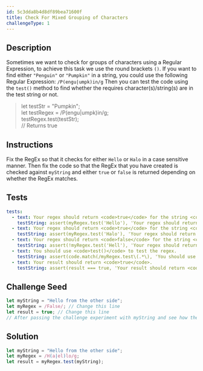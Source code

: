 ```yaml
---
id: 5c3dda8b4d8df89bea71600f
title: Check For Mixed Grouping of Characters
challengeType: 1
---
```


## Description
<section id='description'>
Sometimes we want to check for groups of characters using a Regular Expression, to achieve this task we use the round brackets <code>()</code>.
If you want to find either <code>"Penguin"</code> or <code>"Pumpkin"</code> in a string, you could use the following Regular Expression: <code>/P(engu|umpk)in/g</code>
Then you can test the code using the <code>test()</code> method to find whether the requires character(s)/string(s) are in the test string or not.
<blockquote>let testStr = "Pumpkin";<br>let testRegex = /P(engu|umpk)in/g;<br>testRegex.test(testStr);<br>// Returns true</blockquote>
</section>

## Instructions
<section id='instructions'>
Fix the RegEx so that it checks for either <code>Hello</code> or <code>Halo</code> in a case sensitive manner.
Then fix the code so that the RegEx that you have created is checked against <code>myString</code> and either <code>true</code> or <code>false</code> is returned depending on whether the RegEx matches.
</section>

## Tests
<section id='tests'>

```yml
tests:
  - text: Your regex should return <code>true</code> for the string <code>"Hello"</code>.
    testString: assert(myRegex.test('Hello'), 'Your regex should return <code>true</code> for the string <code>"Hello"</code>.');
  - text: Your regex should return <code>true</code> for the string <code>"Halo"</code>.
    testString: assert(myRegex.test('Halo'), 'Your regex should return <code>true</code> for the string <code>"Halo"</code>.');
  - text: Your regex should return <code>false</code> for the string <code>"Hell"</code>.
    testString: assert(!myRegex.test('Hell'), 'Your regex should return <code>true</code> for the string <code>"Hell"</code>.');
  - text: You should use <code>test()</code> to test the regex.
    testString: assert(code.match(/myRegex.test\(.*\), 'You should use <code>test()</code> to test the regex.');
  - text: Your result should return <code>true</code>.
    testString: assert(result === true, 'Your result should return <code>true</code>.');
```

</section>

## Challenge Seed
<section id='challengeSeed'>

<div id='js-seed'>

```js
let myString = "Hello from the other side";
let myRegex = /False/; // Change this line
let result = true; // Change this line
// After passing the challenge experiment with myString and see how the grouping works
```

</div>



</section>

## Solution
<section id='solution'>

```js
let myString = "Hello from the other side";
let myRegex = /H(a|el)lo/g;
let result = myRegex.test(myString);
```
</section>